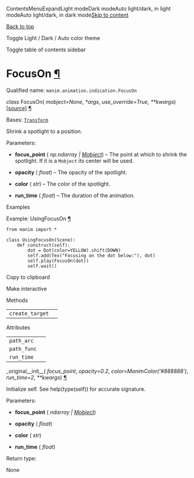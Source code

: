 ContentsMenuExpandLight modeDark modeAuto light/dark, in light modeAuto light/dark, in dark mode[Skip to content](https://docs.manim.community/en/stable/reference/manim.animation.indication.FocusOn.html#furo-main-content)

[Back to top](https://docs.manim.community/en/stable/reference/manim.animation.indication.FocusOn.html#)

Toggle Light / Dark / Auto color theme

Toggle table of contents sidebar

# FocusOn [¶](https://docs.manim.community/en/stable/reference/manim.animation.indication.FocusOn.html\#focuson "Link to this heading")

Qualified name: `manim.animation.indication.FocusOn`

_class_ FocusOn( _mobject=None_, _\*args_, _use\_override=True_, _\*\*kwargs_) [\[source\]](https://docs.manim.community/en/stable/_modules/manim/animation/indication.html#FocusOn) [¶](https://docs.manim.community/en/stable/reference/manim.animation.indication.FocusOn.html#manim.animation.indication.FocusOn "Link to this definition")

Bases: [`Transform`](https://docs.manim.community/en/stable/reference/manim.animation.transform.Transform.html#manim.animation.transform.Transform "manim.animation.transform.Transform")

Shrink a spotlight to a position.

Parameters:

- **focus\_point** ( _np.ndarray_ _\|_ [_Mobject_](https://docs.manim.community/en/stable/reference/manim.mobject.mobject.Mobject.html#manim.mobject.mobject.Mobject "manim.mobject.mobject.Mobject")) – The point at which to shrink the spotlight. If it is a `Mobject` its center will be used.

- **opacity** ( _float_) – The opacity of the spotlight.

- **color** ( _str_) – The color of the spotlight.

- **run\_time** ( _float_) – The duration of the animation.


Examples

Example: UsingFocusOn [¶](https://docs.manim.community/en/stable/reference/manim.animation.indication.FocusOn.html#usingfocuson)

```
from manim import *

class UsingFocusOn(Scene):
    def construct(self):
        dot = Dot(color=YELLOW).shift(DOWN)
        self.add(Tex("Focusing on the dot below:"), dot)
        self.play(FocusOn(dot))
        self.wait()

```

Copy to clipboard

Make interactive

Methods

|     |     |
| --- | --- |
| `create_target` |  |

Attributes

|     |     |
| --- | --- |
| `path_arc` |  |
| `path_func` |  |
| `run_time` |  |

\_original\_\_init\_\_( _focus\_point_, _opacity=0.2_, _color=ManimColor('#888888')_, _run\_time=2_, _\*\*kwargs_) [¶](https://docs.manim.community/en/stable/reference/manim.animation.indication.FocusOn.html#manim.animation.indication.FocusOn._original__init__ "Link to this definition")

Initialize self. See help(type(self)) for accurate signature.

Parameters:

- **focus\_point** ( _ndarray_ _\|_ [_Mobject_](https://docs.manim.community/en/stable/reference/manim.mobject.mobject.Mobject.html#manim.mobject.mobject.Mobject "manim.mobject.mobject.Mobject"))

- **opacity** ( _float_)

- **color** ( _str_)

- **run\_time** ( _float_)


Return type:

None